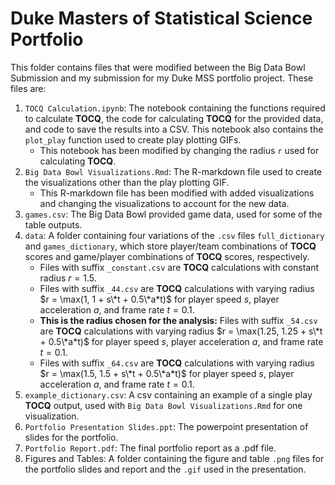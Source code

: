 # Duke Masters of Statistical Science Portfolio

This folder contains files that were modified between the Big Data Bowl Submission and my submission for my Duke MSS portfolio project. These files are:

1.  `TOCQ Calculation.ipynb`: The notebook containing the functions required to calculate **TOCQ**, the code for calculating **TOCQ** for the provided data, and code to save the results into a CSV. This notebook also contains the `plot_play` function used to create play plotting GIFs.
    -  This notebook has been modified by changing the radius `r` used for calculating **TOCQ**.   
2.  `Big Data Bowl Visualizations.Rmd`: The R-markdown file used to create the visualizations other than the play plotting GIF.
    -  This R-markdown file has been modified with added visualizations and changing the visualizations to account for the new data.
3.  `games.csv`: The Big Data Bowl provided game data, used for some of the table outputs.
4.  `data`: A folder containing four variations of the `.csv` files `full_dictionary` and `games_dictionary`, which store player/team combinations of **TOCQ** scores and game/player combinations of **TOCQ** scores, respectively.
    -  Files with suffix `_constant.csv` are **TOCQ** calculations with constant radius $r = 1.5$.
    -  Files with suffix `_44.csv` are **TOCQ** calculations with varying radius $r = \max(1, 1 + s\*t + 0.5\*a*t)$ for player speed $s$, player acceleration $a$, and frame rate $t = 0.1$.
    -  **This is the radius chosen for the analysis:** Files with suffix `_54.csv` are **TOCQ** calculations with varying radius $r = \max(1.25, 1.25 + s\*t + 0.5\*a*t)$ for player speed $s$, player acceleration $a$, and frame rate $t = 0.1$.
    -  Files with suffix `_64.csv` are **TOCQ** calculations with varying radius $r = \max(1.5, 1.5 + s\*t + 0.5\*a*t)$ for player speed $s$, player acceleration $a$, and frame rate $t = 0.1$.
5.  `example_dictionary.csv`: A csv containing an example of a single play **TOCQ** output, used with `Big Data Bowl Visualizations.Rmd` for one visualization.
6.  `Portfolio Presentation Slides.ppt`: The powerpoint presentation of slides for the portfolio.
7.  `Portfolio Report.pdf`: The final portfolio report as a .pdf file.
8.  Figures and Tables: A folder containing the figure and table `.png` files for the portfolio slides and report and the `.gif` used in the presentation.
